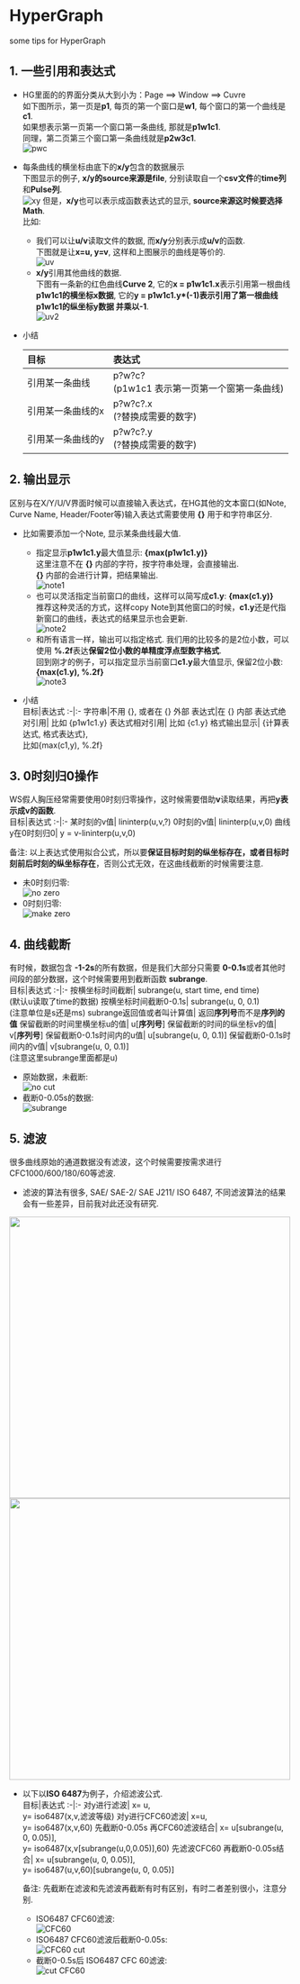 # HyperGraph
some tips for HyperGraph

## 1. 一些引用和表达式  
* HG里面的的界面分类从大到小为：Page ==> Window ==> Cuvre  
如下图所示，第一页是**p1**, 每页的第一个窗口是**w1**, 每个窗口的第一个曲线是**c1**.  
如果想表示第一页第一个窗口第一条曲线, 那就是**p1w1c1**.  
同理，第二页第三个窗口第一条曲线就是**p2w3c1**.  
![pwc](./assets/1.1_pwc.png)


* 每条曲线的横坐标由底下的**x/y**包含的数据展示  
下图显示的例子, **x/y的source来源是file**, 分别读取自一个**csv文件**的**time列**和**Pulse列**.  
![xy](./assets/1.2_xy.png)
但是，**x/y**也可以表示成函数表达式的显示, **source来源这时候要选择Math**.  
比如:  
  - 我们可以让**u/v**读取文件的数据, 而**x/y**分别表示成**u/v**的函数.  
  下图就是让**x=u, y=v**, 这样和上图展示的曲线是等价的.  
  ![uv](./assets/1.3_uv.png)
  - **x/y**引用其他曲线的数据.  
  下图有一条新的红色曲线**Curve 2**, 它的**x = p1w1c1.x**表示引用第一根曲线**p1w1c1的横坐标x数据**, 它的**y = p1w1c1.y*(-1)**表示引用了第一根曲线**p1w1c1的纵坐标y数据 并乘以-1**.  
  ![uv2](./assets/1.4_uv2.png)
  

  
* 小结

  目标|表达式
  :-|:-
  引用某一条曲线|p?w?c? <br>(p1w1c1 表示第一页第一个窗第一条曲线)
  引用某一条曲线的x|p?w?c?.x <br>(?替换成需要的数字)
  引用某一条曲线的y|p?w?c?.y <br>(?替换成需要的数字)



## 2. 输出显示
区别与在X/Y/U/V界面时候可以直接输入表达式，在HG其他的文本窗口(如Note, Curve Name, Header/Footer等)输入表达式需要使用 **{}** 用于和字符串区分.  

* 比如需要添加一个Note, 显示某条曲线最大值.  
  - 指定显示**p1w1c1.y**最大值显示: **{max(p1w1c1.y)}**  
  这里注意不在 **{}** 内部的字符，按字符串处理，会直接输出.  
  **{}** 内部的会进行计算，把结果输出.  
  ![note1](./assets/2.1_max.png)
  - 也可以灵活指定当前窗口的曲线，这样可以简写成**c1.y**: **{max(c1.y)}**  
  推荐这种灵活的方式，这样copy Note到其他窗口的时候，**c1.y**还是代指新窗口的曲线，表达式的结果显示也会更新.  
  ![note2](./assets/2.2_max.png)
  - 和所有语言一样，输出可以指定格式. 我们用的比较多的是2位小数，可以使用 **%.2f**表达**保留2位小数的单精度浮点型数字格式**.  
  回到刚才的例子，可以指定显示当前窗口**c1.y**最大值显示, 保留2位小数: **{max(c1.y), %.2f}**  
  ![note3](./assets/2.3_max.png)

* 小结  
  目标|表达式
  :-|:-
  字符串|不用 {}, 或者在 {} 外部
  表达式|在 {} 内部
  表达式绝对引用| 比如 {p1w1c1.y}
  表达式相对引用| 比如 {c1.y}
  格式输出显示| {计算表达式, 格式表达式}, <br>比如{max(c1,y), %.2f}


## 3. 0时刻归0操作  
WS假人胸压经常需要使用0时刻归零操作，这时候需要借助**v**读取结果，再把**y表示成v的函数**.  
  目标|表达式
  :-|:-
  某时刻的v值| lininterp(u,v,?)
  0时刻的v值| lininterp(u,v,0)
  曲线y在0时刻归0| y = v-lininterp(u,v,0)  

  备注: 以上表达式使用拟合公式，所以要**保证目标时刻的纵坐标存在，或者目标时刻前后时刻的纵坐标存在**，否则公式无效，在这曲线截断的时候需要注意.  
* 未0时刻归零:  
![no zero](./assets/3.1_no_zero.png)
* 0时刻归零:  
![make zero](./assets/3.2_make_zero.png)
  

## 4. 曲线截断  
有时候，数据包含 **-1-2s**的所有数据，但是我们大部分只需要 **0-0.1s**或者其他时间段的部分数据，这个时候需要用到截断函数 **subrange**.  
  目标|表达式
  :-|:-
  按横坐标时间截断| subrange(u, start time, end time) <br>(默认u读取了time的数据)
  按横坐标时间截断0-0.1s| subrange(u, 0, 0.1) <br>(注意单位是s还是ms)
  subrange返回值或者叫计算值| 返回**序列号**而不是**序列的值**
  保留截断的时间里横坐标u的值| u[**序列号**]
  保留截断的时间的纵坐标v的值| v[**序列号**]
  保留截断0-0.1s时间内的u值| u[subrange(u, 0, 0.1)]
  保留截断0-0.1s时间内的v值| v[subrange(u, 0, 0.1)] <br>(注意这里subrange里面都是u)

* 原始数据，未截断:  
![no cut](./assets/4.1_no_cut.png)
* 截断0-0.05s的数据:  
![subrange](./assets/4.2_subrange.png)
  

## 5. 滤波  
很多曲线原始的通道数据没有滤波，这个时候需要按需求进行CFC1000/600/180/60等滤波.  
* 滤波的算法有很多, SAE/ SAE-2/ SAE J211/ ISO 6487, 不同滤波算法的结果会有一些差异，目前我对此还没有研究.  
<img src="./assets/5.1_filter.png" width=500>
<img src="./assets/5.2_filter_algo.png" width=500>

* 以下以**ISO 6487**为例子，介绍滤波公式.  
  目标|表达式
  :-|:-
  对y进行滤波| x= u, <br>y= iso6487(x,v,滤波等级)
  对y进行CFC60滤波| x=u, <br>y= iso6487(x,v,60)
  先截断0-0.05s 再CFC60滤波结合| x= u[subrange(u, 0, 0.05)], <br>y= iso6487(x,v[subrange(u,0,0.05)],60)
  先滤波CFC60 再截断0-0.05s结合| x= u[subrange(u, 0, 0.05)], <br>y= iso6487(u,v,60)[subrange(u, 0, 0.05)]  

  备注: 先截断在滤波和先滤波再截断有时有区别，有时二者差别很小，注意分别.  

  - ISO6487 CFC60滤波:  
  ![CFC60](./assets/5.3_CFC60.png)
  - ISO6487 CFC60滤波后截断0-0.05s:  
  ![CFC60 cut](./assets/5.4_CFC60_cut.png)
  - 截断0-0.5s后 ISO6487 CFC 60滤波:   
  ![cut CFC60](./assets/5.5_cut_CFC60.png)

